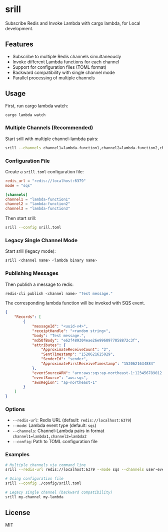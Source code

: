 # srill

Subscribe Redis and Invoke Lambda with cargo lambda, for Local development.

## Features

- Subscribe to multiple Redis channels simultaneously
- Invoke different Lambda functions for each channel
- Support for configuration files (TOML format)
- Backward compatibility with single channel mode
- Parallel processing of multiple channels

## Usage

First, run cargo lambda watch:
```sh
cargo lambda watch
```

### Multiple Channels (Recommended)

Start srill with multiple channel-lambda pairs:
```sh
srill --channels channel1=lambda-function1,channel2=lambda-function2,channel3=lambda-function3
```

### Configuration File

Create a `srill.toml` configuration file:
```toml
redis_url = "redis://localhost:6379"
mode = "sqs"

[channels]
channel1 = "lambda-function1"
channel2 = "lambda-function2"
channel3 = "lambda-function3"
```

Then start srill:
```sh
srill --config srill.toml
```

### Legacy Single Channel Mode

Start srill (legacy mode):
```sh
srill <channel name> <lambda binary name>
```

### Publishing Messages

Then publish a message to redis:
```sh
redis-cli publish <channel name> "Test message."
```

The corresponding lambda function will be invoked with SQS event.

```json
{
    "Records": [
        {
            "messageId": "<uuid-v4>",
            "receiptHandle": "<random string>",
            "body": "Test message.",
            "md5OfBody": "e62f489304eae26e9960977058872c3f",
            "attributes": {
                "ApproximateReceiveCount": "2",
                "SentTimestamp": "1520621625029",
                "SenderId": "sender",
                "ApproximateFirstReceiveTimestamp": "1520621634884"
            },
            "eventSourceARN": "arn:aws:sqs:ap-northeast-1:123456789012:SQSQueue",
            "eventSource": "aws:sqs",
            "awsRegion": "ap-northeast-1"
        }
    ]
}
```

### Options

- `--redis-url`: Redis URL (default: `redis://localhost:6379`)
- `--mode`: Lambda event type (default: `sqs`)
- `--channels`: Channel-Lambda pairs in format `channel1=lambda1,channel2=lambda2`
- `--config`: Path to TOML configuration file

### Examples

```sh
# Multiple channels via command line
srill --redis-url redis://localhost:6379 --mode sqs --channels user-events=user-lambda,order-events=order-lambda

# Using configuration file
srill --config ./config/srill.toml

# Legacy single channel (backward compatibility)
srill my-channel my-lambda
```

## License

MIT
